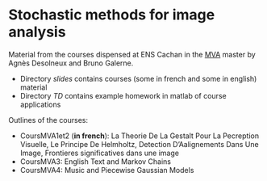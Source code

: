 # Stochastic methods for image analysis

Material from the courses dispensed at ENS Cachan in the [MVA](http://www.math.ens-cachan.fr/version-francaise/formations/master-mva/contenus-/master-mva-cours-2016-2017-161721.kjsp?RH=1242415112528) master by Agnès Desolneux and Bruno Galerne.

* Directory *slides* contains courses (some in french and some in english) material
* Directory *TD* contains example homework in matlab of course applications

Outlines of the courses:

* CoursMVA1et2 (**in french**): La Theorie De La Gestalt Pour La Pecreption Visuelle, Le Principe De Helmholtz, Detection D’Aalignements Dans Une Image, Frontieres significatives dans une image
* CoursMVA3: English Text and Markov Chains
* CoursMVA4: Music and Piecewise Gaussian Models
